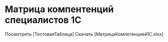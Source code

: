 # Матрица компентенций специалистов 1С

Посмотреть [ТестоваяТаблица]
Скачать [МатрицаКомпетенцией1С.xlsx]